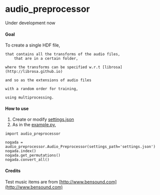 # audio_preprocessor

Under development now

#### Goal
To create a single HDF file,

    that contains all the transforms of the audio files,
        that are in a certain folder,

    where the transforms can be specified w.r.t [librosa](http://librosa.github.io)

    and so as the extensions of audio files

    with a random order for training,
    
    using multiprocessing.

#### How to use
1. Create  or modify [settings.json](https://github.com/keunwoochoi/audio_preprocessor/blob/master/settings.json)
2. As in the [example.py](https://github.com/keunwoochoi/audio_preprocessor/blob/master/example.py),
```	
import audio_preprocessor

nogada = audio_preprocessor.Audio_Preprocessor(settings_path='settings.json')
nogada.index()
nogada.get_permutations()
nogada.convert_all()
```

#### Credits
Test music items are from [http://www.bensound.com](http://www.bensound.com)

